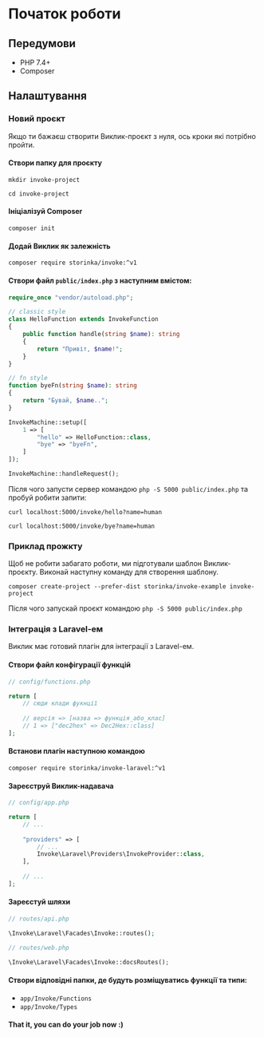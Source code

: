 # Початок роботи

## Передумови

- PHP 7.4+
- Composer

## Налаштування

### Новий проєкт

Якщо ти бажаєш створити Виклик-проєкт з нуля, ось кроки які потрібно пройти.

#### Створи папку для проєкту

```shell
mkdir invoke-project

cd invoke-project
```

#### Ініціалізуй Composer

```shell
composer init
```

#### Додай Виклик як залежність

```shell
composer require storinka/invoke:^v1
```

#### Створи файл `public/index.php` з наступним вмістом:

```php
require_once "vendor/autoload.php";

// classic style
class HelloFunction extends InvokeFunction
{
    public function handle(string $name): string
    {
        return "Привіт, $name!";
    }
}

// fn style
function byeFn(string $name): string
{
    return "Бувай, $name..";
}

InvokeMachine::setup([
    1 => [
        "hello" => HelloFunction::class,
        "bye" => "byeFn",
    ]
]);

InvokeMachine::handleRequest();
```

Після чого запусти сервер командою `php -S 5000 public/index.php` та пробуй робити запити:

```shell
curl localhost:5000/invoke/hello?name=human

curl localhost:5000/invoke/bye?name=human
```

### Приклад прожкту

Щоб не робити забагато роботи, ми підготували шаблон Виклик-проєкту. Виконай наступну команду для створення шаблону.

```shell
composer create-project --prefer-dist storinka/invoke-example invoke-project
```

Після чого запускай проєкт командою `php -S 5000 public/index.php`

### Інтеграція з Laravel-ем

Виклик має готовий плагін для інтеграції з Laravel-ем.

#### Створи файл конфігурації функцій

```php
// config/functions.php

return [
    // сюди клади фукнції
    
    // версія => [назва => функція_або_клас]
    // 1 => ["dec2hex" => Dec2Hex::class]
];
```

#### Встанови плагін наступною командою

```shell
composer require storinka/invoke-laravel:^v1
```

#### Зареєструй Виклик-надавача

```php
// config/app.php

return [
    // ...
    
    "providers" => [
        // ...
        Invoke\Laravel\Providers\InvokeProvider::class,
    ],
    
    // ...
];
```

#### Зареєстуй шляхи

```php
// routes/api.php

\Invoke\Laravel\Facades\Invoke::routes();
```

```php
// routes/web.php

\Invoke\Laravel\Facades\Invoke::docsRoutes();
```

#### Створи відповідні папки, де будуть розміщуватись функції та типи:

- `app/Invoke/Functions`
- `app/Invoke/Types`

#### That it, you can do your job now :)
